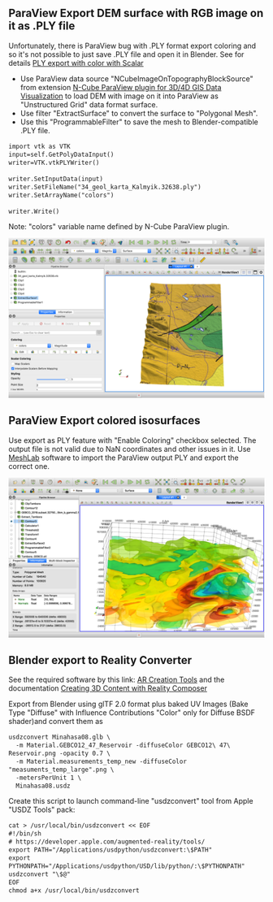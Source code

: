 ## ParaView Export DEM surface with RGB image on it as .PLY file

Unfortunately, there is ParaView bug with .PLY format export coloring and so it's not possible to just save .PLY file and open it in Blender. See for details [PLY export with color with Scalar](https://discourse.paraview.org/t/ply-export-with-color-with-scalar/1804/21)

* Use ParaView data source "NCubeImageOnTopographyBlockSource" from extension [N-Cube ParaView plugin for 3D/4D GIS Data Visualization](https://github.com/mobigroup/ParaView-plugins)
to load DEM with image on it into ParaView as "Unstructured Grid" data format surface.
* Use filter "ExtractSurface" to convert the surface to "Polygonal Mesh".
* Use this "ProgrammableFilter" to save the mesh to Blender-compatible .PLY file.
```
import vtk as VTK
input=self.GetPolyDataInput()
writer=VTK.vtkPLYWriter()

writer.SetInputData(input)
writer.SetFileName("34_geol_karta_Kalmyik.32638.ply")
writer.SetArrayName("colors")

writer.Write()
```
Note: "colors" variable name defined by N-Cube ParaView plugin.

![](ParaView_export_ply.png)

## ParaView Export colored isosurfaces

Use export as PLY feature with "Enable Coloring" checkbox selected. The output file is not valid due to NaN coordinates and other issues in it. Use [MeshLab](https://www.meshlab.net/) software to import the ParaView output PLY and export the correct one.

![](ParaView_export_ply2.png)

## Blender export to Reality Converter

See the required software by this link: [AR Creation Tools](https://developer.apple.com/augmented-reality/tools/) and the documentation [Creating 3D Content with Reality Composer](https://developer.apple.com/documentation/realitykit/creating_3d_content_with_reality_composer)

Export from Blender using glTF 2.0 format plus baked UV Images (Bake Type "Diffuse" with Influence Contributions "Color" only for Diffuse BSDF shader)and convert them as
```
usdzconvert Minahasa08.glb \
  -m Material.GEBCO12_47_Reservoir -diffuseColor GEBCO12\ 47\ Reservoir.png -opacity 0.7 \
  -m Material.measurements_temp_new -diffuseColor "measuments_temp_large".png \
  -metersPerUnit 1 \
  Minahasa08.usdz
```

Create this script to launch command-line "usdzconvert" tool from Apple "USDZ Tools" pack:
```
cat > /usr/local/bin/usdzconvert << EOF
#!/bin/sh
# https://developer.apple.com/augmented-reality/tools/
export PATH="/Applications/usdpython/usdzconvert:\$PATH"
export PYTHONPATH="/Applications/usdpython/USD/lib/python/:\$PYTHONPATH"
usdzconvert "\$@"
EOF
chmod a+x /usr/local/bin/usdzconvert
```
